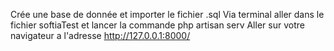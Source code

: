 Crée une base de donnée et importer le fichier .sql
Via terminal aller dans le fichier softiaTest et lancer la commande php artisan serv
Aller sur votre navigateur a l'adresse http://127.0.0.1:8000/ 